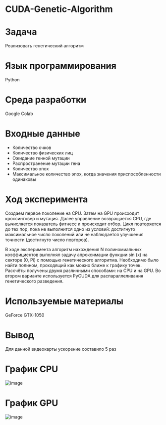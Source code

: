 # CUDA-Genetic-Algorithm
# Задача
Реализовать генетический алгоритм
# Язык программирования 
Python
# Среда разработки
Google Colab
# Входные данные
* Количество очков
* Количество физических лиц
* Ожидание генной мутации
* Распространение мутации гена
* Количество эпох
* Максимальное количество эпох, когда значения приспособленности одинаковы
# Ход эксперимента
Создаем первое поколение на CPU. Затем на GPU происходит кроссинговер и мутация. Далее управление возвращается CPU, где вычисляется показатель фитнесс и происходит отбор. Цикл повторяется до тех пор, пока не выполнится одно из условий: достигнуто максимальное число поколений или не наблюдается улучшения точности (достигнуто число повторов).

В ходе эксперимента алгоритм нахождения N полиномиальных коэффициентов выполнял задачу апроксимации функции sin (x) на секторе (0, Pi) с помощью генетического алгоритма. Необходимо было найти полином, проходящий как можно ближе к графику точек. Рассчёты получены двумя различными способами: на CPU и на GPU. Во втором варианте используется PyCUDA для распараллеливания генетического разведения.
# Используемые материалы 
GeForce GTX-1050
# Вывод 
Для данной видеокарты ускорение составило 5 раз
# График CPU
![image](https://user-images.githubusercontent.com/47712811/148654712-e063b10c-5dbc-4189-aafa-ecc25f21a5a8.png)
# График GPU
![image](https://user-images.githubusercontent.com/47712811/148654739-52a33e17-c57d-47fe-97d4-696159632120.png)
